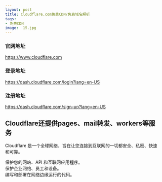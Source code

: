 ```yaml
---
layout: post
title: Cloudflare.com免费CDN/免费域名解析
tags:
- 免费CDN
image:  15.jpg
---
```



### 官网地址<br>
https://www.cloudflare.com

### 登录地址<br>
https://dash.cloudflare.com/login?lang=en-US

### 注册地址<br>
https://dash.cloudflare.com/sign-up?lang=en-US



## Cloudflare还提供pages、mail转发、workers等服务
Cloudflare 是一个全球网络，旨在让您连接到互联网的一切都安全、私密、快速和可靠。<br>

保护您的网站、API 和互联网应用程序。<br>
保护企业网络、员工和设备。<br>
编写和部署在网络边缘运行的代码。<br>